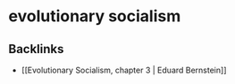 # evolutionary socialism



<a id="orgfe578a2"></a>

## Backlinks

-   [[Evolutionary Socialism, chapter 3 | Eduard Bernstein]]
